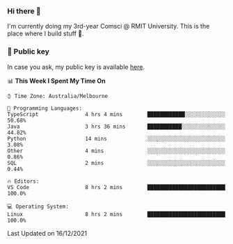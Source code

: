 ### Hi there 👋

I'm currently doing my 3rd-year Comsci @ RMIT University. This is the place where I build stuff 👀. 

### 🔑 Public key

In case you ask, my public key is available [here](https://public.auspham.dev/).

<!--START_SECTION:waka-->
📊 **This Week I Spent My Time On** 

```text
⌚︎ Time Zone: Australia/Melbourne

💬 Programming Languages: 
TypeScript               4 hrs 4 mins        ████████████░░░░░░░░░░░░░   50.68% 
Java                     3 hrs 36 mins       ███████████░░░░░░░░░░░░░░   44.82% 
Python                   14 mins             ░░░░░░░░░░░░░░░░░░░░░░░░░   3.08% 
Other                    4 mins              ░░░░░░░░░░░░░░░░░░░░░░░░░   0.86% 
SQL                      2 mins              ░░░░░░░░░░░░░░░░░░░░░░░░░   0.44%

🔥 Editors: 
VS Code                  8 hrs 2 mins        █████████████████████████   100.0%

💻 Operating System: 
Linux                    8 hrs 2 mins        █████████████████████████   100.0%

```


 Last Updated on 16/12/2021
<!--END_SECTION:waka-->

<!--
**rockmanvnx6/rockmanvnx6** is a ✨ _special_ ✨ repository because its `README.md` (this file) appears on your GitHub profile.

Here are some ideas to get you started:

- 🔭 I’m currently working on ...
- 🌱 I’m currently learning ...
- 👯 I’m looking to collaborate on ...
- 🤔 I’m looking for help with ...
- 💬 Ask me about ...
- 📫 How to reach me: ...
- 😄 Pronouns: ...
- ⚡ Fun fact: ...
-->
